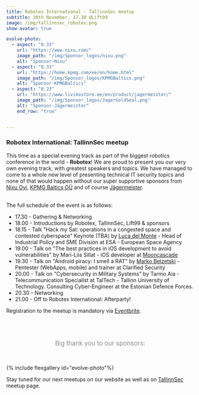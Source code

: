 ```yaml
---
title: Robotex International - TallinnSec meetup
subtitle: 30th November, 17.30 @Lift99
image: /img/tallinnsec_robotex.png
show-avatar: true

evolve-photo:
  - aspect: "0.33"
    url: "https://www.nixu.com/"
    image_path: "/img/Sponsor_logos/nixu.png"
    alt: "Sponsor-Nixu"
  - aspect: "0.33"
    url: "https://home.kpmg.com/ee/en/home.html"
    image_path: "/img/Sponsor_logos/KPMGBaltics.png"
    alt: "Sponsor-KPMGBaltics"
  - aspect: "0.23"
    url: "https://www.livikostore.ee/en/product/jagermeister/"
    image_path: "/img/Sponsor_logos/JagerGoldSeal.png"
    alt: "Sponsor-Jägermeister"
    end_row: "true"


---
```

<h3>Robotex International: TallinnSec meetup</h3>

<p>
This time as a special evening track as part of the biggest robotics conference in the world - <b>Robotex</b>! We are proud to present you our very own evening track, with greatest speakers and topics. We have managed to come to a whole new level of presenting technical IT security topics and none of that would happen without our super supportive sponsors from <a href="https://www.nixu.com/">Nixu Oyj</a>, <a href="https://home.kpmg.com/ee/en/home.html">KPMG Baltics OÜ</a> and of course <a href="https://www.livikostore.ee/en/product/jagermeister/">Jägermeister</a>.<br>

<br>The full schedule of the event is as follows:
<ul>
<li>17.30 - Gathering & Networking</li>
<li>18.00 - Introductions by Robotex, TallinnSec, Lift99 & sponsors</li>
<li>18.15 - Talk "Hack my Sat: operations in a congested space and contested cyberspace" Keynote (TBA) by <a href="https://www.linkedin.com/in/luca-del-monte-01866b2/">Luca del Monte</a> - Head of Industrial Policy and SME Division at ESA - European Space Agency</li>
<li>19.00 - Talk on "The best practices in iOS development to avoid vulnerabilities" by Mari-Liis Sillat - iOS developer at <a href="https://mooncascade.com/">Mooncascade</a></li>
<li>19.30 - Talk on "Android piracy: I smell a RAT" by <a href="https://clarifiedsecurity.com/marko-belzetski/">Marko Belzetski</a> - Pentester (WebApps, mobile) and trainer at Clarified Security</li>
<li>20.00 - Talk on "Cybersecurity in Military Systems" by Tarmo Aia - Telecommunication Specialist at TalTech - Tallinn University of Technology. Consulting Cyber-Engineer at the Estonian Defence Forces.</li>
<li>20.30 - Networking</li>
<li>21.00 - Off to Robotex International: Afterparty!</li>
</ul>

Registration to the meetup is mandatory via <a href="https://robotex-meets-tallinnsec.eventbrite.com"> Eventbrite</a>.

</p>

<div align="center" style="padding-top: 55px; padding-bottom: 33px; font-size: 120%; color: #8e8d8d;">
  Big thank you to our sponsors:
</div>

{% include flexgallery id="evolve-photo"%}

Stay tuned for our next meetups on our website as well as on <a href="https://www.meetup.com/TallinnSec/">TallinnSec</a> meetup page.




